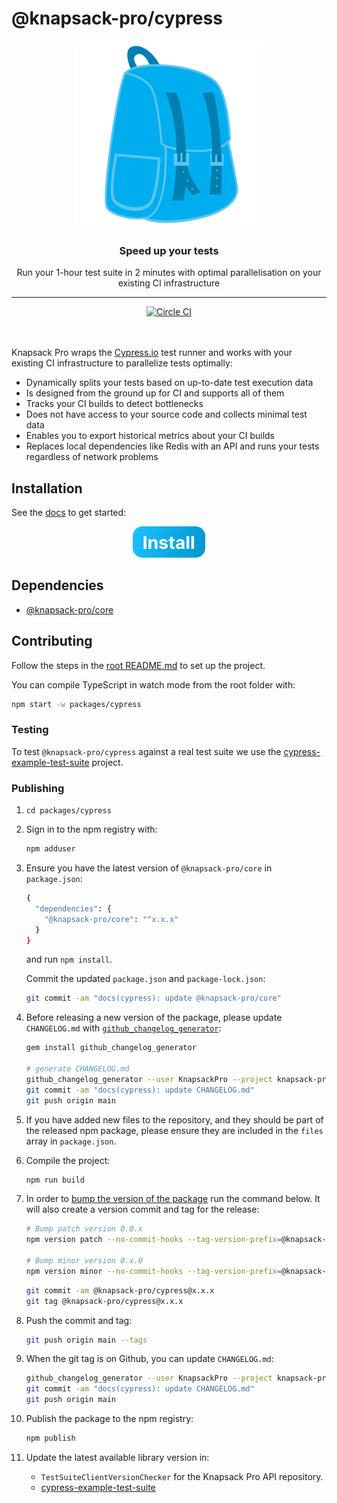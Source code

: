 # @knapsack-pro/cypress

<p align="center">
  <a href="https://knapsackpro.com?utm_source=github&utm_medium=readme&utm_campaign=knapsack-pro-cypress-example&utm_content=hero_logo">
    <img alt="Knapsack Pro" src="./.github/assets/knapsack.png" width="300" height="300" style="max-width: 100%;" />
  </a>
</p>

<h3 align="center">Speed up your tests</h3>
<p align="center">Run your 1-hour test suite in 2 minutes with optimal parallelisation on your existing CI infrastructure</p>

---

<div align="center">
  <a href="https://circleci.com/gh/KnapsackPro/knapsack-pro-core-js">
    <img alt="Circle CI" src="https://circleci.com/gh/KnapsackPro/knapsack-pro-core-js.svg?style=svg" />
  </a>
</div>

<br />
<br />

Knapsack Pro wraps the [Cypress.io](https://www.cypress.io) test runner and works with your existing CI infrastructure to parallelize tests optimally:

- Dynamically splits your tests based on up-to-date test execution data
- Is designed from the ground up for CI and supports all of them
- Tracks your CI builds to detect bottlenecks
- Does not have access to your source code and collects minimal test data
- Enables you to export historical metrics about your CI builds
- Replaces local dependencies like Redis with an API and runs your tests regardless of network problems

## Installation

See the [docs](https://docs.knapsackpro.com/cypress/guide/) to get started:

<div align="center">
  <a href="https://docs.knapsackpro.com/cypress/guide/">
    <img alt="Install button" src="./.github/assets/install-button.png" width="116" height="50" />
  </a>
</div>

## Dependencies

- [@knapsack-pro/core](https://github.com/KnapsackPro/knapsack-pro-js/tree/main/packages/core)

## Contributing

Follow the steps in the [root README.md](https://github.com/KnapsackPro/knapsack-pro-js#contributing) to set up the project.

You can compile TypeScript in watch mode from the root folder with:

```bash
npm start -w packages/cypress
```

### Testing

To test `@knapsack-pro/cypress` against a real test suite we use the [cypress-example-test-suite](https://github.com/KnapsackPro/knapsack-pro-js/tree/main/packages/cypress-example-test-suite) project.

### Publishing

1. `cd packages/cypress`

1. Sign in to the npm registry with:

   ```bash
   npm adduser
   ```

1. Ensure you have the latest version of `@knapsack-pro/core` in `package.json`:

   ```bash
   {
     "dependencies": {
       "@knapsack-pro/core": "^x.x.x"
     }
   }
   ```

   and run `npm install`.

   Commit the updated `package.json` and `package-lock.json`:

   ```bash
   git commit -am "docs(cypress): update @knapsack-pro/core"
   ```

1. Before releasing a new version of the package, please update `CHANGELOG.md` with [`github_changelog_generator`](https://github.com/github-changelog-generator/github-changelog-generator):

   ```bash
   gem install github_changelog_generator

   # generate CHANGELOG.md
   github_changelog_generator --user KnapsackPro --project knapsack-pro-js --pr-wo-labels --issues-wo-labels --include-labels @knapsack-pro/cypress --since-tag @knapsack-pro/cypress@6.2.0 --exclude-tags-regex "@knapsack-pro\/(core|jest)@.*"
   git commit -am "docs(cypress): update CHANGELOG.md"
   git push origin main
   ```

1. If you have added new files to the repository, and they should be part of the released npm package, please ensure they are included in the `files` array in `package.json`.

1. Compile the project:

   ```bash
   npm run build
   ```

1. In order to [bump the version of the package](https://docs.npmjs.com/cli/version) run the command below. It will also create a version commit and tag for the release:

   ```bash
   # Bump patch version 0.0.x
   npm version patch --no-commit-hooks --tag-version-prefix=@knapsack-pro/cypress@

   # Bump minor version 0.x.0
   npm version minor --no-commit-hooks --tag-version-prefix=@knapsack-pro/cypress@
   ```

   ```bash
   git commit -am @knapsack-pro/cypress@x.x.x
   git tag @knapsack-pro/cypress@x.x.x
   ```

1. Push the commit and tag:

   ```bash
   git push origin main --tags
   ```

1. When the git tag is on Github, you can update `CHANGELOG.md`:

   ```bash
   github_changelog_generator --user KnapsackPro --project knapsack-pro-js --pr-wo-labels --issues-wo-labels --include-labels @knapsack-pro/cypress --since-tag @knapsack-pro/cypress@6.2.0 --exclude-tags-regex "@knapsack-pro\/(core|jest)@.*"
   git commit -am "docs(cypress): update CHANGELOG.md"
   git push origin main
   ```

1. Publish the package to the npm registry:

   ```bash
   npm publish
   ```

1. Update the latest available library version in:

   - `TestSuiteClientVersionChecker` for the Knapsack Pro API repository.
   - [cypress-example-test-suite](https://github.com/KnapsackPro/knapsack-pro-js/tree/main/packages/cypress-example-test-suite)
